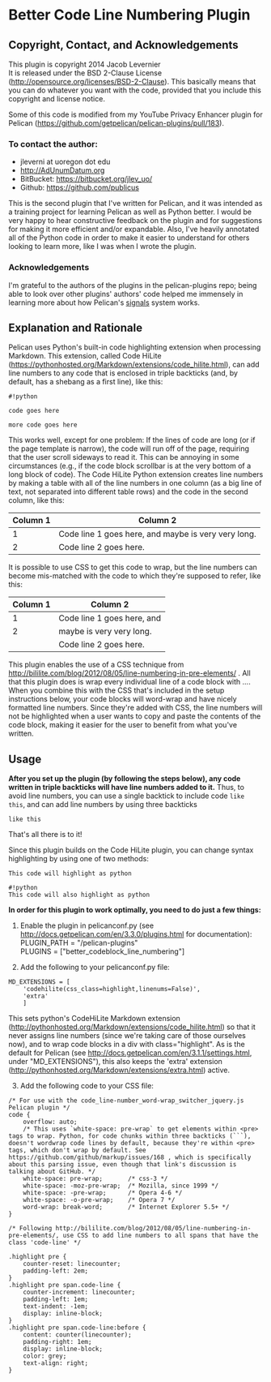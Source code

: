 # Better Code Line Numbering Plugin

## Copyright, Contact, and Acknowledgements

This plugin is copyright 2014 Jacob Levernier  
It is released under the BSD 2-Clause License (http://opensource.org/licenses/BSD-2-Clause). This basically means that you can do whatever you want with the code, provided that you include this copyright and license notice.

Some of this code is modified from my YouTube Privacy Enhancer plugin for Pelican (https://github.com/getpelican/pelican-plugins/pull/183).


### To contact the author:

* jleverni at uoregon dot edu  
* http://AdUnumDatum.org  
* BitBucket: https://bitbucket.org/jlev_uo/  
* Github: https://github.com/publicus  

This is the second plugin that I've written for Pelican, and it was intended as a training project for learning Pelican as well as Python better. I would be very happy to hear constructive feedback on the plugin and for suggestions for making it more efficient and/or expandable. Also, I've heavily annotated all of the Python code in order to make it easier to understand for others looking to learn more, like I was when I wrote the plugin.

### Acknowledgements

I'm grateful to the authors of the plugins in the pelican-plugins repo; being able to look over other plugins' authors' code helped me immensely in learning more about how Pelican's [signals](http://docs.getpelican.com/en/3.3.0/plugins.html#how-to-create-plugins "Pelican documentation on creating plugins") system works.


## Explanation and Rationale

Pelican uses Python's built-in code highlighting extension when processing Markdown. This extension, called Code HiLite (https://pythonhosted.org/Markdown/extensions/code_hilite.html), can add line numbers to any code that is enclosed in triple backticks (and, by default, has a shebang as a first line), like this:

```
#!python

code goes here

more code goes here
```

This works well, except for one problem: If the lines of code are long (or if the page template is narrow), the code will run off of the page, requiring that the user scroll sideways to read it. This can be annoying in some circumstances (e.g., if the code block scrollbar is at the very bottom of a long block of code). The Code HiLite Python extension creates line numbers by making a table with all of the line numbers in one column (as a big line of text, not separated into different table rows) and the code in the second column, like this:

Column 1  | Column 2  
--------- | -------------  
1         | Code line 1 goes here, and maybe is very very long.  
2         | Code line 2 goes here.  

It is possible to use CSS to get this code to wrap, but the line numbers can become mis-matched with the code to which they're supposed to refer, like this:

Column 1  | Column 2  
--------- | -------------  
1         | Code line 1 goes here, and  
2         | maybe is very very long.  
          | Code line 2 goes here.

This plugin enables the use of a CSS technique from http://bililite.com/blog/2012/08/05/line-numbering-in-pre-elements/ . All that this plugin does is wrap every individual line of a code block with <span class="code-line">...</span>. When you combine this with the CSS that's included in the setup instructions below, your code blocks will word-wrap and have nicely formatted line numbers. Since they're added with CSS, the line numbers will not be highlighted when a user wants to copy and paste the contents of the code block, making it easier for the user to benefit from what you've written.


## Usage

**After you set up the plugin (by following the steps below), any code written in triple backticks will have line numbers added to it.** Thus, to avoid line numbers, you can use a single backtick to include code `like this`, and can add line numbers by using three backticks

```
like this
```

That's all there is to it!

Since this plugin builds on the Code HiLite plugin, you can change syntax highlighting by using one of two methods:

```{python}
This code will highlight as python
```

```
#!python
This code will also highlight as python
```


**In order for this plugin to work optimally, you need to do just a few things:**

1. Enable the plugin in pelicanconf.py (see http://docs.getpelican.com/en/3.3.0/plugins.html for documentation):  
    PLUGIN_PATH = "/pelican-plugins"  
    PLUGINS = ["better_codeblock_line_numbering"]

2. Add the following to your pelicanconf.py file:  
```
MD_EXTENSIONS = [
    'codehilite(css_class=highlight,linenums=False)',
    'extra'
    ]
```  
This sets python's CodeHiLite Markdown extension (http://pythonhosted.org/Markdown/extensions/code_hilite.html) so that it never assigns line numbers (since we're taking care of those ourselves now), and to wrap code blocks in a div with class="highlight". As is the default for Pelican (see http://docs.getpelican.com/en/3.1.1/settings.html, under "MD_EXTENSIONS"), this also keeps the 'extra' extension (http://pythonhosted.org/Markdown/extensions/extra.html) active.

3. Add the following code to your CSS file:  
```
/* For use with the code_line-number_word-wrap_switcher_jquery.js Pelican plugin */
code {
	overflow: auto;
	/* This uses `white-space: pre-wrap` to get elements within <pre> tags to wrap. Python, for code chunks within three backticks (```), doesn't wordwrap code lines by default, because they're within <pre> tags, which don't wrap by default. See https://github.com/github/markup/issues/168 , which is specifically about this parsing issue, even though that link's discussion is talking about GitHub. */
	white-space: pre-wrap;       /* css-3 */
    white-space: -moz-pre-wrap;  /* Mozilla, since 1999 */
    white-space: -pre-wrap;      /* Opera 4-6 */
    white-space: -o-pre-wrap;    /* Opera 7 */
    word-wrap: break-word;       /* Internet Explorer 5.5+ */
}

/* Following http://bililite.com/blog/2012/08/05/line-numbering-in-pre-elements/, use CSS to add line numbers to all spans that have the class 'code-line' */

.highlight pre {
    counter-reset: linecounter;
    padding-left: 2em;
}
.highlight pre span.code-line {
	counter-increment: linecounter;
    padding-left: 1em;
	text-indent: -1em;
	display: inline-block;
}
.highlight pre span.code-line:before {
    content: counter(linecounter);
    padding-right: 1em;
    display: inline-block;
    color: grey;
    text-align: right;
}
```

